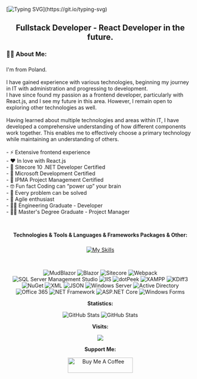 [![Typing SVG](https://readme-typing-svg.demolab.com/?width=1200&&size=38&center=true&vCenter=true&lines=Hi👋,+I'm+Damian+Czerwiński!;)](https://git.io/typing-svg)
<h2 align="center">Fullstack Developer - React Developer in the future.</h2>

###

<h3 align="left">👩‍💻  About Me:</h3>

###

<p align="left">
  I'm from Poland.<br><br>
  I have gained experience with various technologies, beginning my journey in IT with administration and progressing to development.<br>
  I have since found my passion as a frontend developer, particularly with React.js, and I see my future in this area.
  However, I remain open to exploring other technologies as well.<br><br>
  Having learned about multiple technologies and areas within IT, I have developed a comprehensive understanding of how different components work together.
  This enables me to effectively choose a primary technology while maintaining an understanding of others.<br><br>
  - ⚡ Extensive frontend experience<br>
  - ❤️ In love with React.js<br>
  - 🥇 Sitecore 10 .NET Developer Certified<br>
  - 🥇 Microsoft Development Certified<br>
  - 🥇 IPMA Project Management Certified<br>
  - 🤓 Fun fact Coding can “power up” your brain<br>
  - 🌈 Every problem can be solved<br>
  - 💛 Agile enthusiast<br>
  - 🧑‍🎓 Engineering Graduate - Developer<br>
  - 👨‍🎓 Master's Degree Graduate - Project Manager
</p> <br>

**<p align="center">Technologies & Tools & Languages & Frameworks Packages & Other:</p>**

###

<div align="center">
  
[![My Skills](https://skillicons.dev/icons?i=js,html,css,sass,nodejs,typescript,powershell,vue,react,tailwind,bootstrap,wordpress,redux,materialui,firebase,postgresql,mysql,stackoverflow,styledcomponents,selenium,docker,azure,git,github,dotnet,sublime,vscode,visualstudio,angular,babel,cs,codepen,devto,discord,figma,flask,gmail,ai,jquery,linux,npm,yarn,ps,postman,pug,py,raspberrypi,regex,svg,symfony,ubuntu,windows,vuetify,xd)](https://skillicons.dev)
  
</div>

<br>

<div align="center">
   
![MudBlazor](https://img.shields.io/badge/MudBlazor-1E1E1E?style=flat&logo=blazor&logoColor=white)
![Blazor](https://img.shields.io/badge/Blazor-1E1E1E?style=flat&logo=blazor&logoColor=white)
![Sitecore](https://img.shields.io/badge/Sitecore-0076A8?style=flat&logo=sitecore&logoColor=white)
![Webpack](https://img.shields.io/badge/Webpack-8DD6F9?style=flat&logo=webpack&logoColor=black)
![SQL Server Management Studio](https://img.shields.io/badge/SQL%20Server%20Management%20Studio-CC2927?style=flat&logo=microsoft-sql-server&logoColor=white)
![IIS](https://img.shields.io/badge/IIS-1D1D1D?style=flat&logo=internet-explorer&logoColor=white)
![dotPeek](https://img.shields.io/badge/dotPeek-9E3D44?style=flat&logo=jetbrains&logoColor=white)
![XAMPP](https://img.shields.io/badge/XAMPP-F9E31A?style=flat&logo=xampp&logoColor=black)
![KDiff3](https://img.shields.io/badge/KDiff3-1E1E1E?style=flat&logo=kdiff3&logoColor=white)
![NuGet](https://img.shields.io/badge/NuGet-4E7D3B?style=flat&logo=nuget&logoColor=white)
![XML](https://img.shields.io/badge/XML-FF0000?style=flat&logo=xml&logoColor=white)
![JSON](https://img.shields.io/badge/JSON-0A74FF?style=flat&logo=json&logoColor=white)
![Windows Server](https://img.shields.io/badge/Windows%20Server-00A4EF?style=flat&logo=microsoft-windows&logoColor=white)
![Active Directory](https://img.shields.io/badge/Active%20Directory-0A74FF?style=flat&logo=windows&logoColor=white)
![Office 365](https://img.shields.io/badge/Office%20365-0078D4?style=flat&logo=microsoft-office&logoColor=white)
![NET Framework](https://img.shields.io/badge/.NET%20Framework-512BD4?style=flat&logo=.net&logoColor=white)
![ASP.NET Core](https://img.shields.io/badge/ASP.NET%20Core-512BD4?style=flat&logo=aspnetcore&logoColor=white)
![Windows Forms](https://img.shields.io/badge/Windows%20Forms-0078D4?style=flat&logo=windows&logoColor=white)

</div>


 <p align="center" style="font-weight: bold;">Statistics:</p>
 <p align="center">
   <img src="https://streak-stats.demolab.com/?user=damianczer&theme=dark" alt="GitHub Stats"/>
      <img src="https://github-readme-stats.vercel.app/api?username=damianczer&show_icons=true&theme=dark" alt="GitHub Stats"/>
 </p>

<p align="center" style="font-weight: bold;">Visits:</p>
<p align="center">
  <img src="https://profile-counter.glitch.me/damianczer/count.svg" />
</p>

<p align="center" style="font-weight: bold;">Support Me:</p>
<p align="center">
<a href="https://www.buymeacoffee.com/damianczer" target="_blank"><img src="https://cdn.buymeacoffee.com/buttons/default-orange.png" alt="Buy Me A Coffee" height="41" width="174"></a>
</p>
